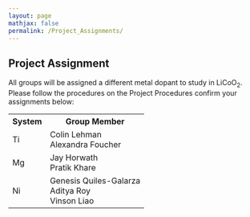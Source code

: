 ```yaml
---
layout: page
mathjax: false
permalink: /Project_Assignments/
---
```


## Project Assignment

All groups will be assigned a different metal dopant to study in LiCoO<sub>2</sub>. Please follow the procedures on the Project Procedures confirm your assignments below:

<table>
<tr>
    <th>System</th>
    <th>Group Member</th>
</tr>
<tr>
    <td>Ti</td>
    <td>Colin Lehman<br>
        Alexandra Foucher </td>
</tr>
<tr>
    <td>Mg </td>
    <td>Jay Horwath <br>
        Pratik Khare </td>
</tr>

<tr>
    <td>Ni</td>
    <td> Genesis Quiles-Galarza<br>
    Aditya Roy <br>
    Vinson Liao </td>
</tr>
</table>
